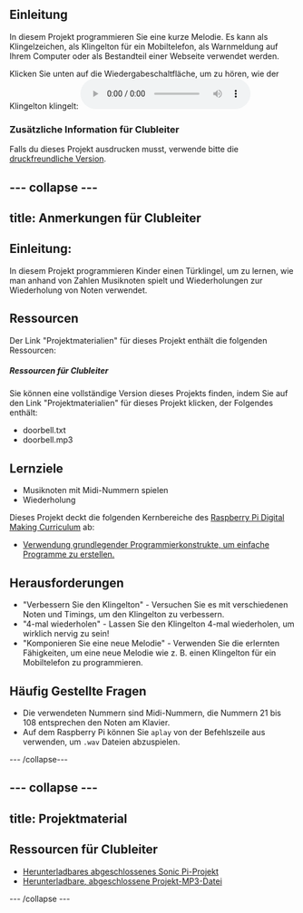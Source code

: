 ## Einleitung

In diesem Projekt programmieren Sie eine kurze Melodie. Es kann als Klingelzeichen, als Klingelton für ein Mobiltelefon, als Warnmeldung auf Ihrem Computer oder als Bestandteil einer Webseite verwendet werden.

<div id="audio-preview" class="pdf-hidden">
  Klicken Sie unten auf die Wiedergabeschaltfläche, um zu hören, wie der Klingelton klingelt: <audio controls preload> <source src="resources/doorbell.mp3" type="audio/mpeg"> Ihr Browser unterstützt das <code>Audio-</code> Element nicht. </audio>
</div>

### Zusätzliche Information für Clubleiter

Falls du dieses Projekt ausdrucken musst, verwende bitte die [druckfreundliche Version](https://projects.raspberrypi.org/en/projects/compose-tune/print).

## \--- collapse \---

## title: Anmerkungen für Clubleiter

## Einleitung:

In diesem Projekt programmieren Kinder einen Türklingel, um zu lernen, wie man anhand von Zahlen Musiknoten spielt und Wiederholungen zur Wiederholung von Noten verwendet.

## Ressourcen

Der Link "Projektmaterialien" für dieses Projekt enthält die folgenden Ressourcen:

##### Ressourcen für Clubleiter

Sie können eine vollständige Version dieses Projekts finden, indem Sie auf den Link "Projektmaterialien" für dieses Projekt klicken, der Folgendes enthält:

* doorbell.txt
* doorbell.mp3

## Lernziele

* Musiknoten mit Midi-Nummern spielen
* Wiederholung

Dieses Projekt deckt die folgenden Kernbereiche des [Raspberry Pi Digital Making Curriculum](http://rpf.io/curriculum) ab:

* [Verwendung grundlegender Programmierkonstrukte, um einfache Programme zu erstellen.](https://www.raspberrypi.org/curriculum/programming/creator)

## Herausforderungen

* "Verbessern Sie den Klingelton" - Versuchen Sie es mit verschiedenen Noten und Timings, um den Klingelton zu verbessern.
* "4-mal wiederholen" - Lassen Sie den Klingelton 4-mal wiederholen, um wirklich nervig zu sein!
* "Komponieren Sie eine neue Melodie" - Verwenden Sie die erlernten Fähigkeiten, um eine neue Melodie wie z. B. einen Klingelton für ein Mobiltelefon zu programmieren.

## Häufig Gestellte Fragen

* Die verwendeten Nummern sind Midi-Nummern, die Nummern 21 bis 108 entsprechen den Noten am Klavier.
* Auf dem Raspberry Pi können Sie `aplay` von der Befehlszeile aus verwenden, um `.wav` Dateien abzuspielen.

\--- /collapse\---

## \--- collapse \---

## title: Projektmaterial

## Ressourcen für Clubleiter

* [Herunterladbares abgeschlossenes Sonic Pi-Projekt](resources/doorbell.txt)
* [Herunterladbare, abgeschlossene Projekt-MP3-Datei](resources/doorbell.mp3)

\--- /collapse \---
